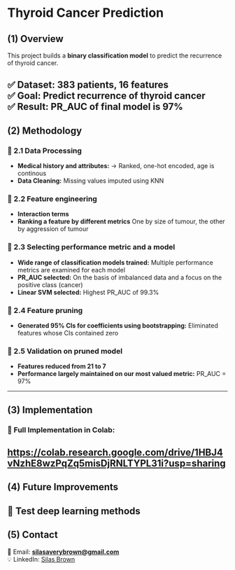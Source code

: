# Thyroid Cancer Prediction  

## (1) Overview  

This project builds a **binary classification model** to predict the recurrence of thyroid cancer. 

✅ **Dataset:** 383 patients, 16 features  
✅ **Goal:** Predict recurrence of thyroid cancer  
✅ **Result:** PR_AUC of final model is 97%
---

## (2) Methodology  

### 🔹 2.1 Data Processing    
  - **Medical history and attributes:** → Ranked, one-hot encoded, age is continous  
  - **Data Cleaning:** Missing values imputed using KNN


### 🔹 2.2 Feature engineering
  - **Interaction terms**
  - **Ranking a feature by different metrics** One by size of tumour, the other by aggression of tumour

### 🔹 2.3 Selecting performance metric and a model
  - **Wide range of classification models trained:** Multiple performance metrics are examined for each model
  - **PR_AUC selected:** On the basis of imbalanced data and a focus on the positive class (cancer)
  - **Linear SVM selected:** Highest PR_AUC of 99.3%

### 🔹 2.4 Feature pruning  
  - **Generated 95% CIs for coefficients using bootstrapping:** Eliminated features whose CIs contained zero
### 🔹 2.5 Validation on pruned model
  - **Features reduced from 21 to 7**
  - **Performance largely maintained on our most valued metric:** PR_AUC = 97%
---

## (3) Implementation  

### **🔗 Full Implementation in Colab:**  
https://colab.research.google.com/drive/1HBJ4vNzhE8wzPqZq5misDjRNLTYPL31i?usp=sharing
---

## (4) Future Improvements  
🔹 Test deep learning methods    
---

## (5) Contact  
📧 Email: **silasaverybrown@gmail.com**  
💡 LinkedIn: [Silas Brown](https://www.linkedin.com/in/silas-brown/) 
